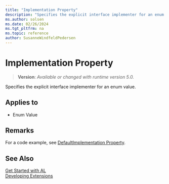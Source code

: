 ```yaml
---
title: "Implementation Property"
description: "Specifies the explicit interface implementer for an enum value."
ms.author: solsen
ms.date: 02/26/2024
ms.tgt_pltfrm: na
ms.topic: reference
author: SusanneWindfeldPedersen
---
```

[//]: # (START>DO_NOT_EDIT)
[//]: # (IMPORTANT:Do not edit any of the content between here and the END>DO_NOT_EDIT.)
[//]: # (Any modifications should be made in the .xml files in the ModernDev repo.)
# Implementation Property
> **Version**: _Available or changed with runtime version 5.0._

Specifies the explicit interface implementer for an enum value.

## Applies to
-   Enum Value

[//]: # (IMPORTANT: END>DO_NOT_EDIT)

## Remarks

For a code example, see [DefaultImplementation Property](devenv-defaultimplementation-property.md).

## See Also  
[Get Started with AL](../devenv-get-started.md)  
[Developing Extensions](../devenv-dev-overview.md)  